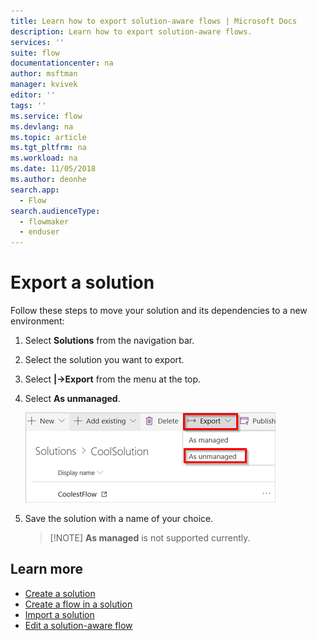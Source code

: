 ```yaml
---
title: Learn how to export solution-aware flows | Microsoft Docs
description: Learn how to export solution-aware flows.
services: ''
suite: flow
documentationcenter: na
author: msftman
manager: kvivek
editor: ''
tags: ''
ms.service: flow
ms.devlang: na
ms.topic: article
ms.tgt_pltfrm: na
ms.workload: na
ms.date: 11/05/2018
ms.author: deonhe
search.app: 
  - Flow
search.audienceType: 
  - flowmaker
  - enduser
---
```


# Export a solution

Follow these steps to move your solution and its dependencies to a new environment:

1. Select **Solutions** from the navigation bar.
1. Select the solution you want to export.
1. Select **|->Export** from the menu at the top.
1. Select **As unmanaged**.

    ![](./media/export-flow-solution/flow-export-options.png)

1. Save the solution with a name of your choice.

    > [!NOTE] **As managed** is not supported currently.

## Learn more

* [Create a solution](./overview-solution-flows.md)
* [Create a flow in a solution](./create-flow-solution.md)
* [Import a solution](./import-flow-solution.md)
* [Edit a solution-aware flow](./edit-solution-aware-flow.md)